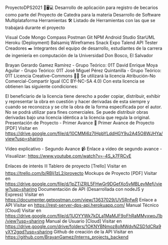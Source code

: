 ProyectoDPS2021 📱🖥️💻
Desarrollo de aplicación para registro de becarios como parte del Proyecto de Catedra para la materia Desarrollo de Software Multiplataforma
Herramientas 🛠️
Listado de Herramientas con las que se trabajará durante el proyecto

Visual Code
Mongo Compass
Postman
Git
NPM
Android Studio
StarUML
Heroku (Deployment)
Balsamiq Wireframes
Snack Expo
Talend API Tester
Creadores ✒️
Integrantes del equipo de desarrollo, estudiantes de la carrera de ingeniería en computación de la Universidad Don Bosco, El Salvador

Brayan Gerardo Gamez Ramírez - Grupo Teórico: 01T
David Enrique Moya Aguilar - Grupo Teórico: 01T
José Miguel Pérez Quintanilla - Grupo Teórico: 01T
Licencia Creative-Commons 📃🔐
Se utilizará la licencia Atribución-No Comercial-Compartir Igual (CC BY-NC-SA 4.0) Con esta licencia se obtienen las siguiente condiciones:

El beneficiario de la licencia tiene derecho a poder copiar, distribuir, exhibir y representar la obra en cuestión y hacer derivadas de esta siempre y cuando se reconozca y se cite la obra de la forma especificada por el autor.
No se podrá utilizar para fines comerciales.
Se puede distribuir obras derivadas bajo una licencia idéntica a la licencia que regula la original.
Presentación de Proyecto - Primer Avance 📂
Primer Avance de Proyecto [PDF] Visitar en https://drive.google.com/file/d/10CMMi6z7IHpbYLddHGY9u2A45O8WJHYa/view?usp=sharing

Vídeo explicativo - Segundo Avance 📹
Enlace a vídeo de segundo avance - Visualizar: https://www.youtube.com/watch?v=-4S_k7FRCvE

Enlaces de interés ⛓️
Tablero de proyecto [Trello] Visitar en https://trello.com/b/RBIj1zL2/proyecto
Mockups de Proyecto [PDF] Visitar en https://drive.google.com/file/d/1pZTiZRIL5FHwGr9DGefXo5vMBLeyMefj/view?usp=sharing
Documentación de API (Desarrollada con nodeJS y Express) Visitar en https://documenter.getpostman.com/view/13637029/UV5RnfwR
Enlace a API Visitar en https://rest-server-dps-api.herokuapp.com/
Manual Técnico [Cloud] Visitar en https://drive.google.com/file/d/1UOYYWk7kDLa1MaMJF9oFhRaMMyxwoJ1b/view?usp=sharing
Manual de Usuario [Cloud] Visitar en https://drive.google.com/drive/folders/1OKNYBNmoz8oMWdvNZSD1dCRa9yXY2gqd?usp=sharing
Github de creación de la API Visitar en https://github.com/BrayanGamez/Interns_projects_backend
